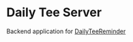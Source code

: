 # Daily Tee Server

Backend application for [DailyTeeReminder](https://github.com/dotneB/DailyTeeReminder)
